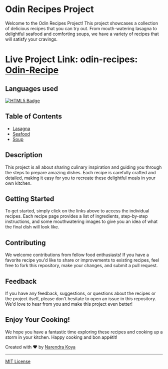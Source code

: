 # Odin Recipes Project

Welcome to the Odin Recipes Project! This project showcases a collection of delicious recipes that you can try out. From mouth-watering lasagna to delightful seafood and comforting soups, we have a variety of recipes that will satisfy your cravings.

# Live Project Link: odin-recipes: [Odin-Recipe](https://narendrakoya999.github.io/odin-recipes/)

## Languages used
[![HTML5 Badge](https://img.shields.io/badge/HTML5-%23E34F26.svg?&style=for-the-badge&logo=html5&logoColor=white)](https://developer.mozilla.org/en-US/docs/Web/Guide/HTML/HTML5)


## Table of Contents

- [Lasagna](./recipes/lasagna.html)
- [Seafood](./recipes/seafood.html)
- [Soup](./recipes/soup.html)

## Description

This project is all about sharing culinary inspiration and guiding you through the steps to prepare amazing dishes. Each recipe is carefully crafted and detailed, making it easy for you to recreate these delightful meals in your own kitchen.

## Getting Started

To get started, simply click on the links above to access the individual recipes. Each recipe page provides a list of ingredients, step-by-step instructions, and some mouthwatering images to give you an idea of what the final dish will look like.

## Contributing

We welcome contributions from fellow food enthusiasts! If you have a favorite recipe you'd like to share or improvements to existing recipes, feel free to fork this repository, make your changes, and submit a pull request.

## Feedback

If you have any feedback, suggestions, or questions about the recipes or the project itself, please don't hesitate to open an issue in this repository. We'd love to hear from you and make this project even better!

## Enjoy Your Cooking!

We hope you have a fantastic time exploring these recipes and cooking up a storm in your kitchen. Happy cooking and bon appétit!

Created with ❤️ by [Narendra Koya](https://github.com/NarendraKoya999)

---

[MIT License](./LICENSE)
